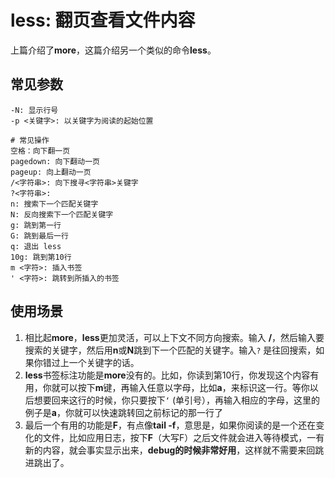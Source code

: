 # less: 翻页查看文件内容
上篇介绍了**more**，这篇介绍另一个类似的命令**less**。

## 常见参数
```
-N: 显示行号
-p <关键字>: 以关键字为阅读的起始位置

# 常见操作
空格：向下翻一页
pagedown: 向下翻动一页
pageup: 向上翻动一页
/<字符串>: 向下搜寻<字符串>关键字
?<字符串>:
n: 搜索下一个匹配关键字
N: 反向搜索下一个匹配关键字
g: 跳到第一行
G: 跳到最后一行
q: 退出 less
10g: 跳到第10行
m <字符>: 插入书签
' <字符>: 跳转到所插入的书签
```

## 使用场景
1. 相比起**more**，**less**更加灵活，可以上下文不同方向搜索。输入 **/**，然后输入要搜索的关键字，然后用**n**或**N**跳到下一个匹配的关键字。输入`?` 是往回搜索，如果你错过上一个关键字的话。
2. **less**书签标注功能是**more**没有的。比如，你读到第10行，你发现这个内容有用，你就可以按下**m**键，再输入任意以字母，比如**a**，来标识这一行。等你以后想要回来这行的时候，你只要按下`‘` (单引号），再输入相应的字母，这里的例子是**a**，你就可以快速跳转回之前标记的那一行了
3. 最后一个有用的功能是**F**，有点像**tail -f**，意思是，如果你阅读的是一个还在变化的文件，比如应用日志，按下**F**（大写F）之后文件就会进入等待模式，一有新的内容，就会事实显示出来，**debug的时候非常好用**，这样就不需要来回跳进跳出了。
